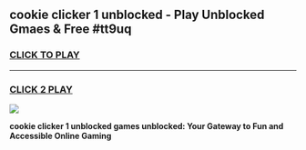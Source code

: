 
## cookie clicker 1 unblocked - Play Unblocked Gmaes & Free #tt9uq
<h3>
<a href="https://news.freeplayer.one?title=cookie_clicker_1_unblocked&ref=24F">CLICK TO PLAY</a></h3>
<hr>

<h3>
<a href="https://news.freeplayer.one?title=cookie_clicker_1_unblocked&ref=24F">CLICK 2 PLAY</a>
  
</h3>

<a href="https://news.freeplayer.one?title=cookie_clicker_1_unblocked&ref=24F/"><img src="https://clearcache.store/games.png"></a>


**cookie clicker 1 unblocked games unblocked: Your Gateway to Fun and Accessible Online Gaming**
